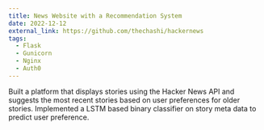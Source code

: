 ```yaml
---
title: News Website with a Recommendation System
date: 2022-12-12
external_link: https://github.com/thechashi/hackernews
tags:
  - Flask
  - Gunicorn
  - Nginx
  - Auth0
---
```


Built a platform that displays stories using the Hacker News API and suggests the most recent stories based on user preferences for older stories. Implemented a LSTM based binary classifier on story meta data to predict user preference. 

<!--more-->
